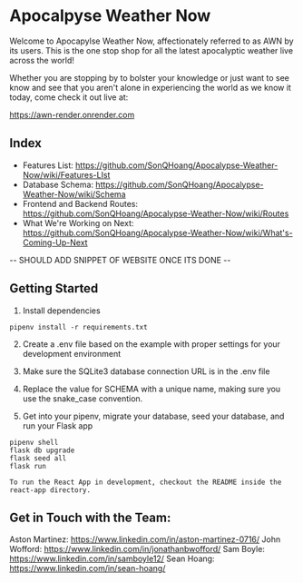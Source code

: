 # Apocalpyse Weather Now

Welcome to Apocapylse Weather Now, affectionately referred to as AWN by its users. This is the one stop shop for all the latest apocalyptic weather live across the world! 

Whether you are stopping by to bolster your knowledge or just want to see know and see that you aren't alone in experiencing the world as we know it today, come check it out live at:

https://awn-render.onrender.com

## Index
- Features List: https://github.com/SonQHoang/Apocalypse-Weather-Now/wiki/Features-LIst
- Database Schema: https://github.com/SonQHoang/Apocalypse-Weather-Now/wiki/Schema
- Frontend and Backend Routes: https://github.com/SonQHoang/Apocalypse-Weather-Now/wiki/Routes
- What We're Working on Next: https://github.com/SonQHoang/Apocalypse-Weather-Now/wiki/What's-Coming-Up-Next

-- SHOULD ADD SNIPPET OF WEBSITE ONCE ITS DONE --

## Getting Started

1. Install dependencies

```
pipenv install -r requirements.txt
```

2. Create a .env file based on the example with proper settings for your development environment

3. Make sure the SQLite3 database connection URL is in the .env file

4. Replace the value for SCHEMA with a unique name, making sure you use the snake_case convention.

5. Get into your pipenv, migrate your database, seed your database, and run your Flask app

```
pipenv shell
flask db upgrade
flask seed all
flask run

To run the React App in development, checkout the README inside the react-app directory.
```

## Get in Touch with the Team:
Aston Martinez: https://www.linkedin.com/in/aston-martinez-0716/
John Wofford: https://www.linkedin.com/in/jonathanbwofford/
Sam Boyle: https://www.linkedin.com/in/samboyle12/
Sean Hoang: https://www.linkedin.com/in/sean-hoang/
